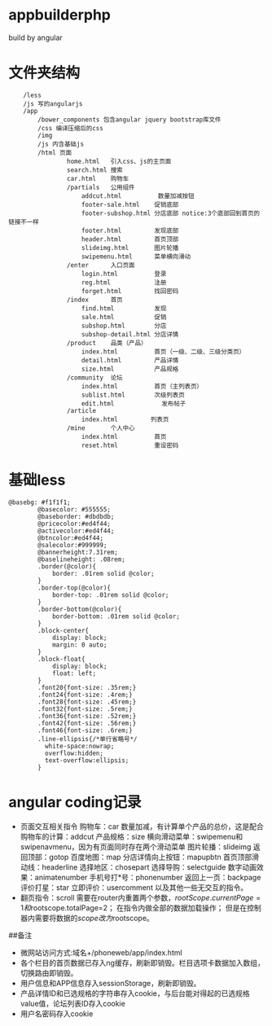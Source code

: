 # appbuilderphp
build by angular

# 文件夹结构
        /less 
        /js 写的angularjs
        /app 
            /bower_components 包含angular jquery bootstrap库文件 
            /css 编译压缩后的css
            /img
            /js 内含基础js
            /html 页面
                    home.html   引入css、js的主页面
                    search.html 搜索
                    car.html    购物车
                    /partials   公用组件
                        addcut.html          数量加减按钮
                        footer-sale.html    促销底部
                        footer-subshop.html 分店底部 notice:3个底部回到首页的链接不一样
                        footer.html         发现底部                       
                        header.html         首页顶部
                        slideimg.html       图片轮播
                        swipemenu.html      菜单横向滑动
                    /enter      入口页面
                        login.html          登录
                        reg.html            注册
                        forget.html         找回密码
                    /index      首页
                        find.html           发现
                        sale.html           促销
                        subshop.html        分店
                        subshop-detail.html 分店详情
                    /product    品类（产品）
                        index.html          首页（一级、二级、三级分类页）
                        detail.html         产品详情
                        size.html           产品规格
                    /community  论坛
                        index.html          首页（主列表页）
                        sublist.html        次级列表页
                        edit.html             发布帖子
                    /article
                        index.html         列表页
                    /mine       个人中心
                        index.html          首页
                        reset.html          重设密码
    

# 基础less
	@basebg: #f1f1f1;
            @basecolor: #555555;
            @baseborder: #dbdbdb;
            @pricecolor:#ed4f44;
            @activecolor:#ed4f44;
            @btncolor:#ed4f44;
            @salecolor:#999999;
            @bannerheight:7.31rem;
            @baselineheight: .08rem;
            .border(@color){
                border: .01rem solid @color;
            }
            .border-top(@color){
                border-top: .01rem solid @color;
            }
            .border-bottom(@color){
                border-bottom: .01rem solid @color;
            }
            .block-center{
                display: block;
                margin: 0 auto;
            }
            .block-float{
                display: block;
                float: left;
            }
            .font20{font-size: .35rem;}
            .font24{font-size: .4rem;}
            .font28{font-size: .45rem;}
            .font32{font-size: .5rem;}
            .font36{font-size: .52rem;}
            .font42{font-size: .56rem;}
            .font46{font-size: .6rem;}
            .line-ellipsis{/*单行省略号*/
              white-space:nowrap;
              overflow:hidden;
              text-overflow:ellipsis;
            }

# angular coding记录
* 页面交互相关指令
            购物车：car
            数量加减，有计算单个产品的总价，这是配合购物车的计算：addcut
            产品规格：size
            横向滑动菜单：swipemenu和swipenavmenu，因为有页面同时存在两个滑动菜单
            图片轮播：slideimg
            返回顶部：gotop
            百度地图：map
            分店详情向上按钮：mapupbtn
            首页顶部滑动线：headerline
            选择地区：chosepart
            选择导购：selectguide
            数字动画效果：animatenumber
            手机号打*号：phonenumber
            返回上一页：backpage
            评价打星：star
            立即评价：usercomment
            以及其他一些无交互的指令。
* 翻页指令：scroll
            需要在router内重置两个参数，$rootScope.currentPage=1和$rootscope.totalPage=2；
            在指令内做全部的数据加载操作；
            但是在控制器内需要将数据的$scope改为$rootscope。

##备注

* 微网站访问方式:域名+/phoneweb/app/index.html 
* 各个栏目的首页数据已存入ng缓存，刷新即销毁。栏目选项卡数据加入数组，切换路由即销毁。
* 用户信息和APP信息存入sessionStorage，刷新即销毁。
* 产品详情ID和已选规格的字符串存入cookie，与后台能对得起的已选规格value值，论坛列表ID存入cookie
* 用户名密码存入cookie

